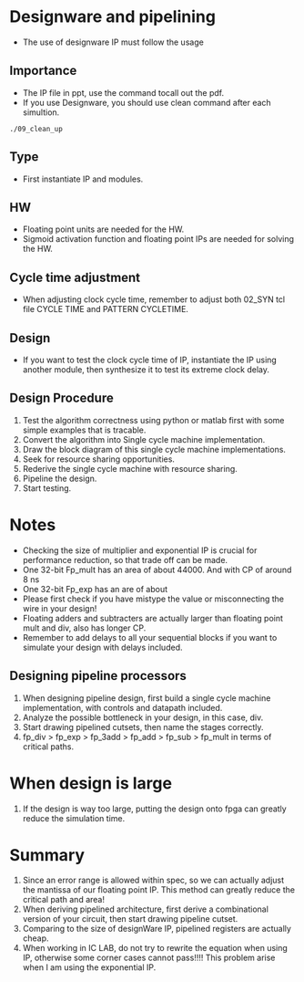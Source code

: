 # Designware and pipelining
- The use of designware IP must follow the usage

## Importance
- The IP file in ppt, use the command tocall out the pdf.
- If you use Designware, you should use clean command after each simultion.
```
./09_clean_up
```

## Type
- First instantiate IP and modules.

## HW
- Floating point units are needed for the HW.
- Sigmoid activation function and floating point IPs are needed for solving the HW.

## Cycle time adjustment
- When adjusting clock cycle time, remember to adjust both 02_SYN tcl file CYCLE TIME and PATTERN CYCLETIME.

## Design
- If you want to test the clock cycle time of IP, instantiate the IP using another module, then synthesize it to test its extreme clock delay.

## Design Procedure
1. Test the algorithm correctness using python or matlab first with some simple examples that is tracable.
3. Convert the algorithm into Single cycle machine implementation.
4. Draw the block diagram of this single cycle machine implementations.
5. Seek for resource sharing opportunities.
6. Rederive the single cycle machine with resource sharing.
7. Pipeline the design.
8. Start testing.

# Notes
- Checking the size of multiplier and exponential IP is crucial for performance reduction, so that trade off can be made.
- One 32-bit Fp_mult has an area of about 44000. And with CP of around 8 ns
- One 32-bit Fp_exp has an are of about
- Please first check if you have mistype the value or misconnecting the wire in your design!
- Floating adders and subtracters are actually larger than floating point mult and div, also has longer CP.
- Remember to add delays to all your sequential blocks if you want to simulate your design with delays included.

## Designing pipeline processors
1. When designing pipeline design, first build a single cycle machine implementation, with controls and datapath included.
2. Analyze the possible bottleneck in your design, in this case, div.
3. Start drawing pipelined cutsets, then name the stages correctly.
4. fp_div > fp_exp > fp_3add > fp_add > fp_sub > fp_mult in terms of critical paths.

# When design is large
1. If the design is way too large, putting the design onto fpga can greatly reduce the simulation time.

# Summary
1. Since an error range is allowed within spec, so we can actually adjust the mantissa of our floating point IP. This method can greatly reduce the critical path and area!
2. When deriving pipelined architecture, first derive a combinational version of your circuit, then start drawing pipeline cutset.
3. Comparing to the size of designWare IP, pipelined registers are actually cheap.
4. When working in IC LAB, do not try to rewrite the equation when using IP, otherwise some corner cases cannot pass!!!! This problem arise when I am using the exponential IP.